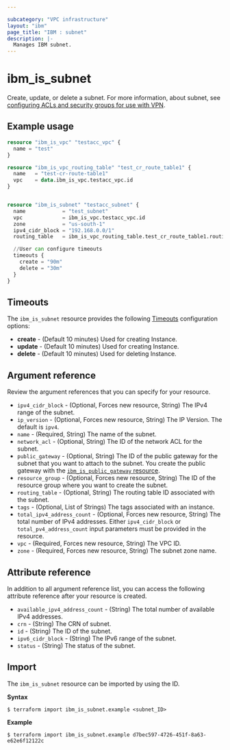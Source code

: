 ```yaml
---

subcategory: "VPC infrastructure"
layout: "ibm"
page_title: "IBM : subnet"
description: |-
  Manages IBM subnet.
---
```


# ibm_is_subnet
Create, update, or delete a subnet. For more information, about subnet, see [configuring ACLs and security groups for use with VPN](https://cloud.ibm.com/docs/vpc?topic=vpc-acls-security-groups-vpn).


## Example usage

```terraform
resource "ibm_is_vpc" "testacc_vpc" {
  name = "test"
}

resource "ibm_is_vpc_routing_table" "test_cr_route_table1" {
  name   = "test-cr-route-table1"
  vpc    = data.ibm_is_vpc.testacc_vpc.id
}


resource "ibm_is_subnet" "testacc_subnet" {
  name            = "test_subnet"
  vpc             = ibm_is_vpc.testacc_vpc.id
  zone            = "us-south-1"
  ipv4_cidr_block = "192.168.0.0/1"
  routing_table   = ibm_is_vpc_routing_table.test_cr_route_table1.routing_table  

  //User can configure timeouts
  timeouts {
    create = "90m"
    delete = "30m"
  }
}
```

## Timeouts
The `ibm_is_subnet` resource provides the following [Timeouts](https://www.terraform.io/docs/language/resources/syntax.html) configuration options:

- **create** - (Default 10 minutes) Used for creating Instance.
- **update** - (Default 10 minutes) Used for creating Instance.
- **delete** - (Default 10 minutes) Used for deleting Instance.


## Argument reference
Review the argument references that you can specify for your resource. 

- `ipv4_cidr_block` - (Optional, Forces new resource, String) The IPv4 range of the subnet.
- `ip_version` - (Optional, Forces new resource, String) The IP Version. The default is `ipv4`.
- `name` - (Required, String) The name of the subnet.
- `network_acl` - (Optional, String) The ID of the network ACL for the subnet.
- `public_gateway` - (Optional, String) The ID of the public gateway for the subnet that you want to attach to the subnet. You create the public gateway with the [`ibm_is_public_gateway` resource](#provider-public-gateway).
- `resource_group` - (Optional, Forces new resource, String) The ID of the resource group where you want to create the subnet.
- `routing_table` - (Optional, String) The routing table ID associated with the subnet.
- `tags`  - (Optional, List of Strings) The tags associated with an instance.
- `total_ipv4_address_count` - (Optional, Forces new resource, String) The total number of IPv4 addresses. Either `ipv4_cidr_block` or `total_pv4_address_count` input parameters must be provided in the resource.
- `vpc` - (Required, Forces new resource, String) The VPC ID.
- `zone` - (Required, Forces new resource, String) The subnet zone name.


## Attribute reference
In addition to all argument reference list, you can access the following attribute reference after your resource is created.

- `available_ipv4_address_count` - (String) The total number of available IPv4 addresses.
- `crn` - (String) The CRN of subnet.
- `id` - (String) The ID of the subnet.
- `ipv6_cidr_block` - (String) The IPv6 range of the subnet.
- `status` - (String) The status of the subnet.

## Import
The `ibm_is_subnet` resource can be imported by using the ID. 

**Syntax**

```
$ terraform import ibm_is_subnet.example <subnet_ID>
```

**Example**

```
$ terraform import ibm_is_subnet.example d7bec597-4726-451f-8a63-e62e6f12122c
```
